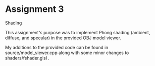 # Assignment 3

Shading

This assignment's purpose was to implement Phong shading (ambient, diffuse, and specular) in the provided OBJ model viewer.

My additions to the provided code can be found in source/model_viewer.cpp along with some minor changes to shaders/fshader.glsl .